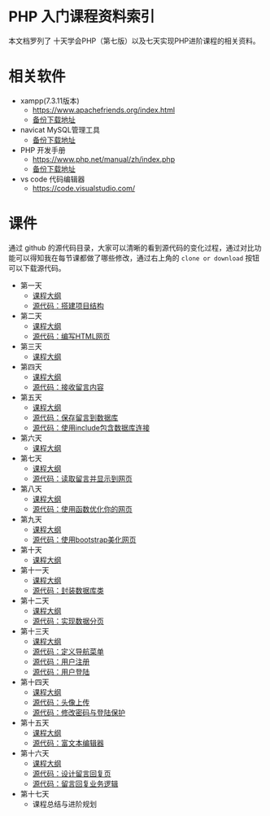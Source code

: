 # PHP 入门课程资料索引

本文档罗列了 十天学会PHP（第七版）以及七天实现PHP进阶课程的相关资料。

# 相关软件

- xampp(7.3.11版本)
  - https://www.apachefriends.org/index.html
  - [备份下载地址](http://tc.sodevel.com/soft/xampp7311.exe)
- navicat MySQL管理工具
  - [备份下载地址](http://tc.sodevel.com/soft/navicat10.zip)
- PHP 开发手册
  - https://www.php.net/manual/zh/index.php
  - [备份下载地址](http://tc.sodevel.com/soft/php_manual_zh.chm)
- vs code 代码编辑器
  - https://code.visualstudio.com/

# 课件

通过 github 的源代码目录，大家可以清晰的看到源代码的变化过程，通过对比功能可以得知我在每节课都做了哪些修改，通过右上角的 `clone or download` 按钮可以下载源代码。

- 第一天
  - [课程大纲](/1024wiki/php10-7/课程大纲/day1.png)
  - [源代码：搭建项目结构](https://github.com/983430207/1024wiki/tree/94c7cb53f6d689d4878d00ee96e484094e3a0863/php10-7)
- 第二天
  - [课程大纲](/1024wiki/php10-7/课程大纲/day2.png)
  - [源代码：编写HTML网页](https://github.com/983430207/1024wiki/tree/d43747f20983c178765c594eb8e2ac6bf95d122c/php10-7)
- 第三天
  - [课程大纲](/1024wiki/php10-7/课程大纲/day3.png)
- 第四天
  - [课程大纲](/1024wiki/php10-7/课程大纲/day4.png)
  - [源代码：接收留言内容](https://github.com/983430207/1024wiki/tree/90fa005abcf012f65ad9352e4ee3d467777b8ea3/php10-7)
- 第五天
  - [课程大纲](/1024wiki/php10-7/课程大纲/day5.png)
  - [源代码：保存留言到数据库](https://github.com/983430207/1024wiki/tree/01998fae11dcb748bee9e0a2d8da6f7f9f6e6e8a/php10-7)
  - [源代码：使用include包含数据库连接](https://github.com/983430207/1024wiki/tree/4f8d35a07c97a269f8d91c73ccd4fbfc7293b5d8/php10-7)
- 第六天
  - [课程大纲](/1024wiki/php10-7/课程大纲/day6.png)
- 第七天
  - [课程大纲](/1024wiki/php10-7/课程大纲/day7.png)
  - [源代码：读取留言并显示到网页](https://github.com/983430207/1024wiki/tree/e38a13d2cb626aa4770fe7804906a98ad3b43d52/php10-7)
- 第八天
  - [课程大纲](/1024wiki/php10-7/课程大纲/day8.png)
  - [源代码：使用函数优化你的网页](https://github.com/983430207/1024wiki/tree/a983463858e6dc4884479f0cc2550050c1f17812/php10-7)
- 第九天
  - [课程大纲](/1024wiki/php10-7/课程大纲/day9.png)
  - [源代码：使用bootstrap美化网页](https://github.com/983430207/1024wiki/tree/a70d229a9c55c5618fce357f92284c06d0c8524f/php10-7)
- 第十天
  - [课程大纲](/1024wiki/php10-7/课程大纲/day10.png)
- 第十一天
  - [课程大纲](/1024wiki/php10-7/课程大纲/day11.png)
  - [源代码：封装数据库类](https://github.com/983430207/1024wiki/tree/6ce3692bd4e1163ceff6601b003de43b2f247e35/php10-7)
- 第十二天
  - [课程大纲](/1024wiki/php10-7/课程大纲/day12.png)
  - [源代码：实现数据分页](https://github.com/983430207/1024wiki/tree/e00c07c2fe625dbd740dcb12729033c78f80efb8/php10-7)
- 第十三天
  - [课程大纲](/1024wiki/php10-7/课程大纲/day13.png)
  - [源代码：定义导航菜单](https://github.com/983430207/1024wiki/tree/1c437fe56b05a63be50dd0e504b3c948c83a6bd2/php10-7)
  - [源代码：用户注册](https://github.com/983430207/1024wiki/tree/1c437fe56b05a63be50dd0e504b3c948c83a6bd2/php10-7)
  - [源代码：用户登陆](https://github.com/983430207/1024wiki/tree/61a246ce23189cd7c0124067ac5bbd4fb784b007/php10-7)
- 第十四天
  - [课程大纲](/1024wiki/php10-7/课程大纲/day14.png)
  - [源代码：头像上传](https://github.com/983430207/1024wiki/tree/9790f721fbbc502b0999241653ac2094b5c4b742/php10-7)
  - [源代码：修改密码与登陆保护](https://github.com/983430207/1024wiki/tree/594a2c935885fb6a8b8ec58d294d79f1c951c2fa/php10-7)
- 第十五天
  - [课程大纲](/1024wiki/php10-7/课程大纲/day15.png)
  - [源代码：富文本编辑器](https://github.com/983430207/1024wiki/tree/324d406cd305069a6b6cfeff60de90daad259244/php10-7)
- 第十六天
  - [课程大纲](/1024wiki/php10-7/课程大纲/day16.png)
  - [源代码：设计留言回复页](https://github.com/983430207/1024wiki/tree/f6581aa499aa33f82ebe01cd1e2e85c2daa91195/php10-7)
  - [源代码：留言回复业务逻辑](https://github.com/983430207/1024wiki/tree/fe881705cec2feb293f68121a2ab1d6ae0c40802/php10-7)
- 第十七天
  - 课程总结与进阶规划